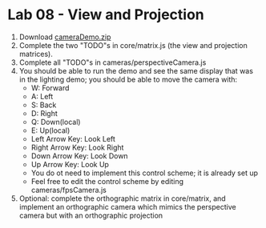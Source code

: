 # Lab 08 - View and Projection

1. Download [cameraDemo.zip](https://github.com/EduardBolanos/Computer-Graphics/tree/master/OriginalLabs)
2. Complete the two "TODO"s in core/matrix.js (the view and projection matrices).
3. Complete all "TODO"s in cameras/perspectiveCamera.js
4. You should be able to run the demo and see the same display that was in the lighting demo; you should be able to move the camera with:
    -   W: Forward
    -   A: Left
    -   S: Back
    -   D: Right
    -   Q: Down(local)
    -   E: Up(local)
    -   Left Arrow Key: Look Left
    -   Right Arrow Key: Look Right
    -   Down Arrow Key: Look Down
    -   Up Arrow Key: Look Up
    -   You do ot need to implement this control scheme; it is already set up
    -   Feel free to edit the control scheme by editing cameras/fpsCamera.js
5. Optional: complete the orthographic matrix in core/matrix, and implement an orthographic camera which mimics the perspective camera but with an orthographic projection